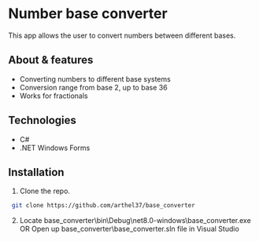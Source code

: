 # Number base converter

This app allows the user to convert numbers between different bases.

## About & features

- Converting numbers to different base systems
- Conversion range from base 2, up to base 36
- Works for fractionals

## Technologies
 - C#
 - .NET Windows Forms

## Installation

1. Clone the repo.
  ```bash
   git clone https://github.com/arthel37/base_converter
   ```
2. Locate base_converter\bin\Debug\net8.0-windows\base_converter.exe
    OR
   Open up  base_converter\base_converter.sln file in Visual Studio

